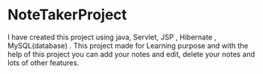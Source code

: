 # NoteTakerProject
I have created this project using java, Servlet, JSP , Hibernate , MySQL(database) . This project made for Learning purpose and with the help of this project you can add your notes and edit, delete your notes and lots of other features.

